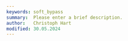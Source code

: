 ```yaml
---
keywords: soft_bypass
summary:  Please enter a brief description.
author:   Christoph Hart
modified: 30.05.2024
---
```

  